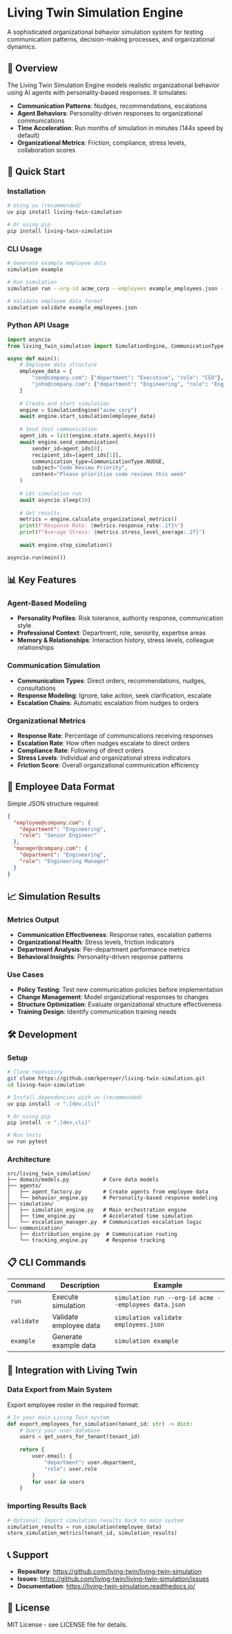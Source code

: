 # Living Twin Simulation Engine

A sophisticated organizational behavior simulation system for testing communication patterns, decision-making processes, and organizational dynamics.

## 🎯 Overview

The Living Twin Simulation Engine models realistic organizational behavior using AI agents with personality-based responses. It simulates:

- **Communication Patterns**: Nudges, recommendations, escalations
- **Agent Behaviors**: Personality-driven responses to organizational communications
- **Time Acceleration**: Run months of simulation in minutes (144x speed by default)
- **Organizational Metrics**: Friction, compliance, stress levels, collaboration scores

## 🚀 Quick Start

### Installation

```bash
# Using uv (recommended)
uv pip install living-twin-simulation

# Or using pip
pip install living-twin-simulation
```

### CLI Usage

```bash
# Generate example employee data
simulation example

# Run simulation
simulation run --org-id acme_corp --employees example_employees.json --duration 30

# Validate employee data format
simulation validate example_employees.json
```

### Python API Usage

```python
import asyncio
from living_twin_simulation import SimulationEngine, CommunicationType

async def main():
    # Employee data structure
    employee_data = {
        "ceo@company.com": {"department": "Executive", "role": "CEO"},
        "john@company.com": {"department": "Engineering", "role": "Engineer"}
    }
    
    # Create and start simulation
    engine = SimulationEngine("acme_corp")
    await engine.start_simulation(employee_data)
    
    # Send test communication
    agent_ids = list(engine.state.agents.keys())
    await engine.send_communication(
        sender_id=agent_ids[0],
        recipient_ids=[agent_ids[1]],
        communication_type=CommunicationType.NUDGE,
        subject="Code Review Priority",
        content="Please prioritize code reviews this week"
    )
    
    # Let simulation run
    await asyncio.sleep(10)
    
    # Get results
    metrics = engine.calculate_organizational_metrics()
    print(f"Response Rate: {metrics.response_rate:.1f}%")
    print(f"Average Stress: {metrics.stress_level_average:.2f}")
    
    await engine.stop_simulation()

asyncio.run(main())
```

## 📊 Key Features

### Agent-Based Modeling
- **Personality Profiles**: Risk tolerance, authority response, communication style
- **Professional Context**: Department, role, seniority, expertise areas
- **Memory & Relationships**: Interaction history, stress levels, colleague relationships

### Communication Simulation
- **Communication Types**: Direct orders, recommendations, nudges, consultations
- **Response Modeling**: Ignore, take action, seek clarification, escalate
- **Escalation Chains**: Automatic escalation from nudges to orders

### Organizational Metrics
- **Response Rate**: Percentage of communications receiving responses
- **Escalation Rate**: How often nudges escalate to direct orders
- **Compliance Rate**: Following of direct orders
- **Stress Levels**: Individual and organizational stress indicators
- **Friction Score**: Overall organizational communication efficiency

## 🔧 Employee Data Format

Simple JSON structure required:

```json
{
  "employee@company.com": {
    "department": "Engineering",
    "role": "Senior Engineer"
  },
  "manager@company.com": {
    "department": "Engineering", 
    "role": "Engineering Manager"
  }
}
```

## 📈 Simulation Results

### Metrics Output
- **Communication Effectiveness**: Response rates, escalation patterns
- **Organizational Health**: Stress levels, friction indicators
- **Department Analysis**: Per-department performance metrics
- **Behavioral Insights**: Personality-driven response patterns

### Use Cases
- **Policy Testing**: Test new communication policies before implementation
- **Change Management**: Model organizational responses to changes
- **Structure Optimization**: Evaluate organizational structure effectiveness
- **Training Design**: Identify communication training needs

## 🛠️ Development

### Setup
```bash
# Clone repository
git clone https://github.com/kpernyer/living-twin-simulation.git
cd living-twin-simulation

# Install dependencies with uv (recommended)
uv pip install -e ".[dev,cli]"

# Or using pip
pip install -e ".[dev,cli]"

# Run tests
uv run pytest
```

### Architecture

```
src/living_twin_simulation/
├── domain/models.py           # Core data models
├── agents/
│   ├── agent_factory.py       # Create agents from employee data  
│   └── behavior_engine.py     # Personality-based response modeling
├── simulation/
│   ├── simulation_engine.py   # Main orchestration engine
│   ├── time_engine.py         # Accelerated time simulation
│   └── escalation_manager.py  # Communication escalation logic
└── communication/
    ├── distribution_engine.py  # Communication routing
    └── tracking_engine.py      # Response tracking
```

## 📋 CLI Commands

| Command | Description | Example |
|---------|-------------|---------|
| `run` | Execute simulation | `simulation run --org-id acme --employees data.json` |
| `validate` | Validate employee data | `simulation validate employees.json` |
| `example` | Generate example data | `simulation example` |

## 🎉 Integration with Living Twin

### Data Export from Main System
Export employee roster in the required format:

```python
# In your main Living Twin system
def export_employees_for_simulation(tenant_id: str) -> dict:
    # Query your user database
    users = get_users_for_tenant(tenant_id)
    
    return {
        user.email: {
            "department": user.department,
            "role": user.role
        }
        for user in users
    }
```

### Importing Results Back
```python
# Optional: Import simulation results back to main system
simulation_results = run_simulation(employee_data)
store_simulation_metrics(tenant_id, simulation_results)
```

## 📞 Support

- **Repository**: https://github.com/living-twin/living-twin-simulation
- **Issues**: https://github.com/living-twin/living-twin-simulation/issues
- **Documentation**: https://living-twin-simulation.readthedocs.io/

## 📄 License

MIT License - see LICENSE file for details.
